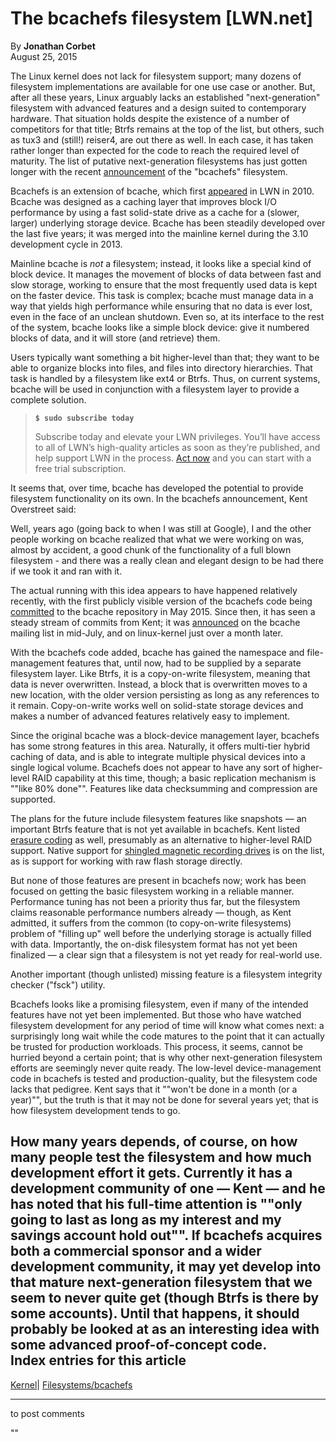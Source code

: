# The bcachefs filesystem [LWN.net]

By **Jonathan Corbet**  
August 25, 2015 

The Linux kernel does not lack for filesystem support; many dozens of filesystem implementations are available for one use case or another. But, after all these years, Linux arguably lacks an established "next-generation" filesystem with advanced features and a design suited to contemporary hardware. That situation holds despite the existence of a number of competitors for that title; Btrfs remains at the top of the list, but others, such as tux3 and (still!) reiser4, are out there as well. In each case, it has taken rather longer than expected for the code to reach the required level of maturity. The list of putative next-generation filesystems has just gotten longer with the recent [announcement](/Articles/655184/) of the "bcachefs" filesystem. 

Bcachefs is an extension of bcache, which first [appeared](/Articles/394672/) in LWN in 2010\. Bcache was designed as a caching layer that improves block I/O performance by using a fast solid-state drive as a cache for a (slower, larger) underlying storage device. Bcache has been steadily developed over the last five years; it was merged into the mainline kernel during the 3.10 development cycle in 2013. 

Mainline bcache is _not_ a filesystem; instead, it looks like a special kind of block device. It manages the movement of blocks of data between fast and slow storage, working to ensure that the most frequently used data is kept on the faster device. This task is complex; bcache must manage data in a way that yields high performance while ensuring that no data is ever lost, even in the face of an unclean shutdown. Even so, at its interface to the rest of the system, bcache looks like a simple block device: give it numbered blocks of data, and it will store (and retrieve) them. 

Users typically want something a bit higher-level than that; they want to be able to organize blocks into files, and files into directory hierarchies. That task is handled by a filesystem like ext4 or Btrfs. Thus, on current systems, bcache will be used in conjunction with a filesystem layer to provide a complete solution. 

> **`$ sudo subscribe today`**
> 
> Subscribe today and elevate your LWN privileges. You’ll have access to all of LWN’s high-quality articles as soon as they’re published, and help support LWN in the process. [Act now](https://lwn.net/Promo/nst-sudo/claim) and you can start with a free trial subscription. 

It seems that, over time, bcache has developed the potential to provide filesystem functionality on its own. In the bcachefs announcement, Kent Overstreet said: 

Well, years ago (going back to when I was still at Google), I and the other people working on bcache realized that what we were working on was, almost by accident, a good chunk of the functionality of a full blown filesystem - and there was a really clean and elegant design to be had there if we took it and ran with it. 

The actual running with this idea appears to have happened relatively recently, with the first publicly visible version of the bcachefs code being [committed](http://evilpiepirate.org/git/linux-bcache.git/commit/?h=bcache-dev&id=d16ce13a114e6d94dc2ddb01bee306be92315e32) to the bcache repository in May 2015. Since then, it has seen a steady stream of commits from Kent; it was [announced](/Articles/655368/) on the bcache mailing list in mid-July, and on linux-kernel just over a month later. 

With the bcachefs code added, bcache has gained the namespace and file-management features that, until now, had to be supplied by a separate filesystem layer. Like Btrfs, it is a copy-on-write filesystem, meaning that data is never overwritten. Instead, a block that is overwritten moves to a new location, with the older version persisting as long as any references to it remain. Copy-on-write works well on solid-state storage devices and makes a number of advanced features relatively easy to implement. 

Since the original bcache was a block-device management layer, bcachefs has some strong features in this area. Naturally, it offers multi-tier hybrid caching of data, and is able to integrate multiple physical devices into a single logical volume. Bcachefs does not appear to have any sort of higher-level RAID capability at this time, though; a basic replication mechanism is ""like 80% done"". Features like data checksumming and compression are supported. 

The plans for the future include filesystem features like snapshots — an important Btrfs feature that is not yet available in bcachefs. Kent listed [erasure coding](https://en.wikipedia.org/wiki/Erasure_code) as well, presumably as an alternative to higher-level RAID support. Native support for [shingled magnetic recording drives](/Articles/637035/) is on the list, as is support for working with raw flash storage directly. 

But none of those features are present in bcachefs now; work has been focused on getting the basic filesystem working in a reliable manner. Performance tuning has not been a priority thus far, but the filesystem claims reasonable performance numbers already — though, as Kent admitted, it suffers from the common (to copy-on-write filesystems) problem of "filling up" well before the underlying storage is actually filled with data. Importantly, the on-disk filesystem format has not yet been finalized — a clear sign that a filesystem is not yet ready for real-world use. 

Another important (though unlisted) missing feature is a filesystem integrity checker ("fsck") utility. 

Bcachefs looks like a promising filesystem, even if many of the intended features have not yet been implemented. But those who have watched filesystem development for any period of time will know what comes next: a surprisingly long wait while the code matures to the point that it can actually be trusted for production workloads. This process, it seems, cannot be hurried beyond a certain point; that is why other next-generation filesystem efforts are seemingly never quite ready. The low-level device-management code in bcachefs is tested and production-quality, but the filesystem code lacks that pedigree. Kent says that it ""won't be done in a month (or a year)"", but the truth is that it may not be done for several years yet; that is how filesystem development tends to go. 

How many years depends, of course, on how many people test the filesystem and how much development effort it gets. Currently it has a development community of one — Kent — and he has noted that his full-time attention is ""only going to last as long as my interest and my savings account hold out"". If bcachefs acquires both a commercial sponsor and a wider development community, it may yet develop into that mature next-generation filesystem that we seem to never quite get (though Btrfs is there by some accounts). Until that happens, it should probably be looked at as an interesting idea with some advanced proof-of-concept code.  
Index entries for this article  
---  
[Kernel](/Kernel/Index)| [Filesystems/bcachefs](/Kernel/Index#Filesystems-bcachefs)  
  


* * *

to post comments 

""
